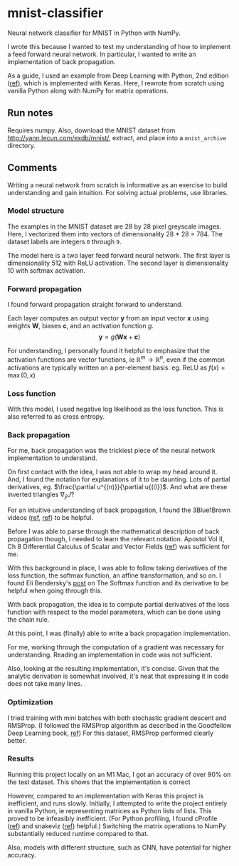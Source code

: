 # mnist-classifier
Neural network classifier for MNIST in Python with NumPy.

I wrote this because I wanted to test my understanding of how to implement a feed forward neural network. In particular, I wanted to write an implementation of back propagation. 

As a guide, I used an example from Deep Learning with Python, 2nd edition ([ref](https://github.com/fchollet/deep-learning-with-python-notebooks/blob/master/chapter02_mathematical-building-blocks.ipynb)), which is implemented with Keras. Here, I rewrote from scratch using vanilla Python along with NumPy for matrix operations.


## Run notes

Requires numpy. Also, download the MNIST dataset from http://yann.lecun.com/exdb/mnist/, extract, and place into a `mnist_archive` directory.

## Comments

Writing a neural network from scratch is informative as an exercise to build understanding and gain intuition. For solving actual problems, use libraries.

### Model structure
The examples in the MNIST dataset are 28 by 28 pixel greyscale images. Here, I vectorized them into vectors of dimensionality 28 * 28 = 784. The dataset labels are integers `0` through `9`.

The model here is a two layer feed forward neural network. The first layer is dimensionality 512 with ReLU activation. The second layer is dimensionality 10 with softmax activation.

### Forward propagation

I found forward propagation straight forward to understand.

Each layer computes an output vector $\pmb{y}$ from an input vector $\pmb{x}$ using weights $\pmb{W}$, biases $\pmb{c}$, and an activation function $g$.
$$\pmb{y}=g(\pmb{W}\pmb{x} + \pmb{c})$$

For understanding, I personally found it helpful to emphasize that the activation functions are vector functions, ie $\mathbb{R}^m \to \mathbb{R}^n$, even if the common activations are typically written on a per-element basis. eg. ReLU as $f(x)=\max(0,x)$

### Loss function

With this model, I used negative log likelihood as the loss function. This is also referred to as cross entropy.

### Back propagation

For me, back propagation was the trickiest piece of the neural network implementation to understand.

On first contact with the idea, I was not able to wrap my head around it. And, I found the notation for explanations of it to be daunting. Lots of partial derivatives, eg. $\frac{\partial u^{(n)}}{\partial u{(i)}}$. And what are these inverted triangles $\nabla_{\hat{y}}J$?

For an intuitive understanding of back propagation, I found the 3Blue1Brown videos ([ref](https://www.youtube.com/watch?v=Ilg3gGewQ5U), [ref](https://www.youtube.com/watch?v=tIeHLnjs5U8)) to be helpful.

Before I was able to parse through the mathematical description of back propagation though, I needed to learn the relevant notation. Apostol Vol II, Ch 8 Differential Calculus of Scalar and Vector Fields ([ref](https://archive.org/details/calculus-tom-m.-apostol-calculus-volume-2-2nd-edition-proper-2-1975-wiley-sons-libgen.lc/%5BCalculus%5D%20Tom%20M.%20Apostol%20-%20Calculus%2C%20Volume%202%2C%202nd%20Edition%20%28PROPER%29%202%281975%2C%20Wiley%20%26%20Sons%29%20-%20libgen.lc/page/243/mode/2up)) was sufficient for me.

With this background in place, I was able to follow taking derivatives of the loss function, the softmax function, an affine transformation, and so on. I found Eli Bendersky's [post](https://eli.thegreenplace.net/2016/the-softmax-function-and-its-derivative) on The Softmax function and its derivative to be helpful when going through this.

With back propagation, the idea is to compute partial derivatives of the loss function with respect to the model parameters, which can be done using the chain rule.

At this point, I was (finally) able to write a back propagation implementation.

For me, working through the computation of a gradient was necessary for understanding. Reading an implementation in code was not sufficient.

Also, looking at the resulting implementation, it's concise. Given that the analytic derivation is somewhat involved, it's neat that expressing it in code does not take many lines.

### Optimization

I tried training with mini batches with both stochastic gradient descent and RMSProp. (I followed the RMSProp algorithm as described in the Goodfellow Deep Learning book, [ref](https://www.deeplearningbook.org/contents/optimization.html)) For this dataset, RMSProp performed clearly better.

### Results

Running this project locally on an M1 Mac, I got an accuracy of over 90% on the test dataset. This shows that the implementation is correct

However, compared to an implementation with Keras this project is inefficient, and runs slowly. Initially, I attempted to write the project entirely in vanilla Python, ie representing matrices as Python lists of lists. This proved to be infeasibly inefficient. (For Python profiling, I found cProfile ([ref](https://docs.python.org/3/library/profile.html)) and snakeviz ([ref](https://jiffyclub.github.io/snakeviz/)) helpful.) Switching the matrix operations to NumPy substantially reduced runtime compared to that.

Also, models with different structure, such as CNN, have potential for higher accuracy.
